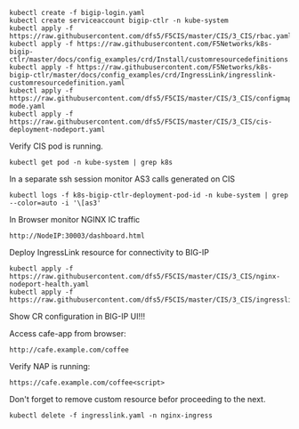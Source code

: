     kubectl create -f bigip-login.yaml
    kubectl create serviceaccount bigip-ctlr -n kube-system
    kubectl apply -f https://raw.githubusercontent.com/dfs5/F5CIS/master/CIS/3_CIS/rbac.yaml
    kubectl apply -f https://raw.githubusercontent.com/F5Networks/k8s-bigip-ctlr/master/docs/config_examples/crd/Install/customresourcedefinitions.yml
    kubectl apply -f https://raw.githubusercontent.com/F5Networks/k8s-bigip-ctlr/master/docs/config_examples/crd/IngressLink/ingresslink-customresourcedefinition.yaml
    kubectl apply -f https://raw.githubusercontent.com/dfs5/F5CIS/master/CIS/3_CIS/configmap_proxy-mode.yaml
    kubectl apply -f https://raw.githubusercontent.com/dfs5/F5CIS/master/CIS/3_CIS/cis-deployment-nodeport.yaml

Verify CIS pod is running.

    kubectl get pod -n kube-system | grep k8s

In a separate ssh session monitor AS3 calls generated on CIS

    kubectl logs -f k8s-bigip-ctlr-deployment-pod-id -n kube-system | grep --color=auto -i '\[as3'

In Browser monitor NGINX IC traffic

    http://NodeIP:30003/dashboard.html

Deploy IngressLink resource for connectivity to BIG-IP

    kubectl apply -f https://raw.githubusercontent.com/dfs5/F5CIS/master/CIS/3_CIS/nginx-nodeport-health.yaml
    kubectl apply -f https://raw.githubusercontent.com/dfs5/F5CIS/master/CIS/3_CIS/ingresslink.yaml

Show CR configuration in BIG-IP UI!!!

Access cafe-app from browser:

    http://cafe.example.com/coffee

Verify NAP is running:

    https://cafe.example.com/coffee<script>

Don't forget to remove custom resource befor proceeding to the next.

    kubectl delete -f ingresslink.yaml -n nginx-ingress
